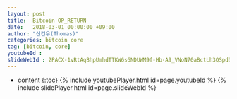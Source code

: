 ```yaml
---
layout: post
title:  Bitcoin OP_RETURN
date:   2018-03-01 00:00:00 +09:00
author: "신건우(Thomas)"
categories: bitcoin core
tag: [bitcoin, core]
youtubeId :
slideWebId : 2PACX-1vRtAqBhpUmhdTTKW6s6NDUWM9f-Hb-A9_VNoN70aBctLh3QSpdDp3SyV29FymOaAwu9EQADQkhtMdWU
---
```

* content
{:toc}
{% include youtubePlayer.html id=page.youtubeId %}
{% include slidePlayer.html id=page.slideWebId %}
